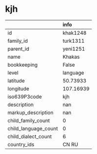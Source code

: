 # kjh
|                      | info      |
|:---------------------|:----------|
| id                   | khak1248  |
| family_id            | turk1311  |
| parent_id            | yeni1251  |
| name                 | Khakas    |
| bookkeeping          | False     |
| level                | language  |
| latitude             | 50.73933  |
| longitude            | 107.16939 |
| iso639P3code         | kjh       |
| description          | nan       |
| markup_description   | nan       |
| child_family_count   | 0         |
| child_language_count | 0         |
| child_dialect_count  | 6         |
| country_ids          | CN RU     |